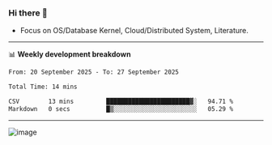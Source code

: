 ### Hi there 👋
<!-- * Daily Meditation via Leetcode/Competitive-Programming. -->
* Focus on OS/Database Kernel, Cloud/Distributed System, Literature.

-------

📊 **Weekly development breakdown**
<!--START_SECTION:waka-->

```txt
From: 20 September 2025 - To: 27 September 2025

Total Time: 14 mins

CSV        13 mins         ███████████████████████▓░   94.71 %
Markdown   0 secs          █▒░░░░░░░░░░░░░░░░░░░░░░░   05.29 %
```

<!--END_SECTION:waka-->

-------

<!-- [![Leetcode Stats](https://leetcard.jacoblin.cool/hzhang413?font=Fira+Mono)](https://leetcode.com/fxrc) -->
![image](./cyberpunk-ghost-in-the-shell.gif)
<!--![image](./gis-archive.png)-->
